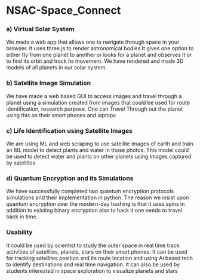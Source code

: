 # NSAC-Space_Connect

### a) Virtual Solar System

We made a web app that allows one to navigate through space in your browser. It uses three.js to render astronomical bodies.It gives one option to either fly from one planet to another or looks for a planet and observes it or to find its orbit and track its movement. We have rendered and made 3D models of all planets in our solar system.

### b) Satellite Image Simulation

We have made a web based GUI to access images and travel through a planet using a simulation created from images that could be used for route identification, research purpose. One can Travel Through out the planet using this on their smart phones and laptops

### c) Life Identification using Satellite Images

We are using ML and web scraping to use satellite images of earth and train an ML model to detect plants and water in those photos. This model could be used to detect water and plants on other planets using Images captured by satellites 

### d) Quantum Encryption and its Simulations

We have successfully completed two quantum encryption protocols simulations and their implementation in python. The reason we insist upon quantum encryption over the modern-day hashing is that it uses spins in addition to existing binary encryption also to hack it one needs to travel back in time.

### Usability

It could be used by scientist to study the outer space in real time track activities of satellites, planets, stars on their smart phones. It can be used for tracking satellites position and its route location and using Ai based tech to identify destinations and real time navigation. It can also be used by students interested in space exploration to visualize planets and stars
